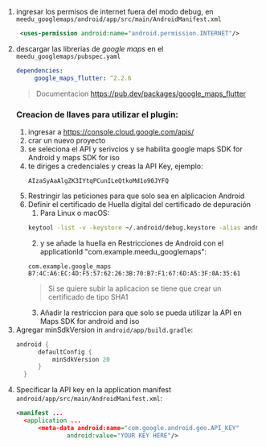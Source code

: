 1. ingresar los permisos de internet fuera del modo debug, en `meedu_googlemaps/android/app/src/main/AndroidManifest.xml`
   ```xml
    <uses-permission android:name="android.permission.INTERNET"/>
   ```
2. descargar las librerias de *google maps* en el `meedu_googlemaps/pubspec.yaml`
   ~~~yaml
   dependencies:
        google_maps_flutter: ^2.2.6
   ~~~
   > Documentacion https://pub.dev/packages/google_maps_flutter
   ### Creacion de llaves para utilizar el plugin:
   1. ingresar a https://console.cloud.google.com/apis/
   2. crar un nuevo proyecto 
   3. se seleciona el API y serivcios y se habilita google maps SDK for Android y maps SDK for iso
   4. te diriges a credenciales y creas la API Key, ejemplo:
        ~~~
        AIzaSyAaAlgZK3IYtqPCunILeQtkoMd1o90JYFQ
        ~~~
   5. Restringir las peticiones para que solo sea en alplicacion Android
   6. Definir el certificado de Huella digital del certificado de depuración
      1. Para Linux o macOS:
        ~~~bash
        keytool -list -v -keystore ~/.android/debug.keystore -alias androiddebugkey -storepass android -keypass android
        ~~~
      2. y se añade la huella en Restricciones de Android con el applicationId "com.example.meedu_googlemaps":
        ~~~
        com.example.google_maps	B7:4C:A6:EC:4D:F5:57:62:26:3B:70:B7:F1:67:6D:A5:3F:0A:35:61
        ~~~
      > Si se quiere subir la aplicacion se tiene que crear un certificado de tipo SHA1
      3. Añadir la restriccion para que solo se pueda utilizar la API en Maps SDK for android and iso
3. Agregar minSdkVersion in `android/app/build.gradle`:
      ~~~gradle
      android {
            defaultConfig {
                minSdkVersion 20
            }
        }
      ~~~
4. Specificar la API key en la  application manifest `android/app/src/main/AndroidManifest.xml`:
      ~~~xml
      <manifest ...
        <application ...
            <meta-data android:name="com.google.android.geo.API_KEY"
                    android:value="YOUR KEY HERE"/>
      ~~~


